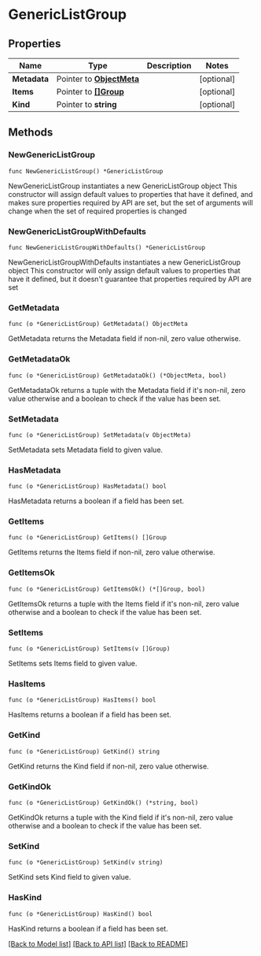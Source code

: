 # GenericListGroup

## Properties

Name | Type | Description | Notes
------------ | ------------- | ------------- | -------------
**Metadata** | Pointer to [**ObjectMeta**](ObjectMeta.md) |  | [optional] 
**Items** | Pointer to [**[]Group**](Group.md) |  | [optional] 
**Kind** | Pointer to **string** |  | [optional] 

## Methods

### NewGenericListGroup

`func NewGenericListGroup() *GenericListGroup`

NewGenericListGroup instantiates a new GenericListGroup object
This constructor will assign default values to properties that have it defined,
and makes sure properties required by API are set, but the set of arguments
will change when the set of required properties is changed

### NewGenericListGroupWithDefaults

`func NewGenericListGroupWithDefaults() *GenericListGroup`

NewGenericListGroupWithDefaults instantiates a new GenericListGroup object
This constructor will only assign default values to properties that have it defined,
but it doesn't guarantee that properties required by API are set

### GetMetadata

`func (o *GenericListGroup) GetMetadata() ObjectMeta`

GetMetadata returns the Metadata field if non-nil, zero value otherwise.

### GetMetadataOk

`func (o *GenericListGroup) GetMetadataOk() (*ObjectMeta, bool)`

GetMetadataOk returns a tuple with the Metadata field if it's non-nil, zero value otherwise
and a boolean to check if the value has been set.

### SetMetadata

`func (o *GenericListGroup) SetMetadata(v ObjectMeta)`

SetMetadata sets Metadata field to given value.

### HasMetadata

`func (o *GenericListGroup) HasMetadata() bool`

HasMetadata returns a boolean if a field has been set.

### GetItems

`func (o *GenericListGroup) GetItems() []Group`

GetItems returns the Items field if non-nil, zero value otherwise.

### GetItemsOk

`func (o *GenericListGroup) GetItemsOk() (*[]Group, bool)`

GetItemsOk returns a tuple with the Items field if it's non-nil, zero value otherwise
and a boolean to check if the value has been set.

### SetItems

`func (o *GenericListGroup) SetItems(v []Group)`

SetItems sets Items field to given value.

### HasItems

`func (o *GenericListGroup) HasItems() bool`

HasItems returns a boolean if a field has been set.

### GetKind

`func (o *GenericListGroup) GetKind() string`

GetKind returns the Kind field if non-nil, zero value otherwise.

### GetKindOk

`func (o *GenericListGroup) GetKindOk() (*string, bool)`

GetKindOk returns a tuple with the Kind field if it's non-nil, zero value otherwise
and a boolean to check if the value has been set.

### SetKind

`func (o *GenericListGroup) SetKind(v string)`

SetKind sets Kind field to given value.

### HasKind

`func (o *GenericListGroup) HasKind() bool`

HasKind returns a boolean if a field has been set.


[[Back to Model list]](../README.md#documentation-for-models) [[Back to API list]](../README.md#documentation-for-api-endpoints) [[Back to README]](../README.md)


